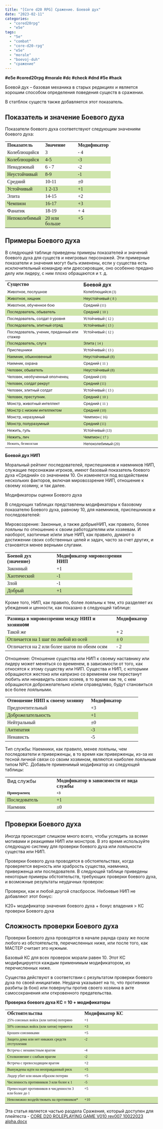 ```yaml
---
title: "[Core d20 RPG] Сражение. Боевой дух"
date: "2023-02-11"
categories: 
  - "cored20rpg"
  - "e5e"
tags: 
  - "5e"
  - "combat"
  - "core-d20-rpg"
  - "e5e"
  - "morale"
  - "boevoj-duh"
  - "сражение"
---
```


**#e5e #cored20rpg #morale #dc #check #dnd #5e #hack**

Боевой дух – базовая механика в старых редакциях и является хорошим способом определения поведения существ в сражении.

В статблок существ также добавляется этот показатель.

## Показатель и значение Боевого духа

Показатели боевого духа соответствуют следующим значениям боевого духа:

<table style="border-collapse: collapse;" border="0"><colgroup><col style="width: 119px;"> <col style="width: 108px;"> <col style="width: 108px;"></colgroup><tbody valign="top"><tr><td style="padding-left: 7px; padding-right: 7px;"><span style="font-family: Scaly Sans Caps;"><strong>Показатель</strong></span></td><td style="padding-left: 7px; padding-right: 7px;"><span style="font-family: Scaly Sans Caps;"><strong>Значение</strong></span></td><td style="padding-left: 7px; padding-right: 7px;"><span style="font-family: Scaly Sans Caps;"><strong>Модификатор</strong></span></td></tr><tr><td style="padding-left: 7px; padding-right: 7px;"><span style="font-family: Scaly Sans;">Колеблющийся</span></td><td style="padding-left: 7px; padding-right: 7px;"><span style="font-family: Scaly Sans;">3</span></td><td style="padding-left: 7px; padding-right: 7px;"><span style="font-family: Scaly Sans;">- 4</span></td></tr><tr style="background: #cee4aa;"><td style="padding-left: 7px; padding-right: 7px;"><span style="font-family: Scaly Sans;">Колеблющийся</span></td><td style="padding-left: 7px; padding-right: 7px;"><span style="font-family: Scaly Sans;">4-5</span></td><td style="padding-left: 7px; padding-right: 7px;"><span style="font-family: Scaly Sans;">-3</span></td></tr><tr><td style="padding-left: 7px; padding-right: 7px;"><span style="font-family: Scaly Sans;">Ненадежный</span></td><td style="padding-left: 7px; padding-right: 7px;"><span style="font-family: Scaly Sans;">6 - 7</span></td><td style="padding-left: 7px; padding-right: 7px;"><span style="font-family: Scaly Sans;">-2</span></td></tr><tr style="background: #cee4aa;"><td style="padding-left: 7px; padding-right: 7px;"><span style="font-family: Scaly Sans;">Неустойчивый</span></td><td style="padding-left: 7px; padding-right: 7px;"><span style="font-family: Scaly Sans;">8-9</span></td><td style="padding-left: 7px; padding-right: 7px;"><span style="font-family: Scaly Sans;">-1</span></td></tr><tr><td style="padding-left: 7px; padding-right: 7px;"><span style="font-family: Scaly Sans;">Средний</span></td><td style="padding-left: 7px; padding-right: 7px;"><span style="font-family: Scaly Sans;">10-11</span></td><td style="padding-left: 7px; padding-right: 7px;"><span style="font-family: Scaly Sans;">±0</span></td></tr><tr style="background: #cee4aa;"><td style="padding-left: 7px; padding-right: 7px;"><span style="font-family: Scaly Sans;">Устойчивый</span></td><td style="padding-left: 7px; padding-right: 7px;"><span style="font-family: Scaly Sans;">1 2-13</span></td><td style="padding-left: 7px; padding-right: 7px;"><span style="font-family: Scaly Sans;">+1</span></td></tr><tr><td style="padding-left: 7px; padding-right: 7px;"><span style="font-family: Scaly Sans;">Элита</span></td><td style="padding-left: 7px; padding-right: 7px;"><span style="font-family: Scaly Sans;">14-15</span></td><td style="padding-left: 7px; padding-right: 7px;"><span style="font-family: Scaly Sans;">+2</span></td></tr><tr style="background: #cee4aa;"><td style="padding-left: 7px; padding-right: 7px;"><span style="font-family: Scaly Sans;">Чемпион</span></td><td style="padding-left: 7px; padding-right: 7px;"><span style="font-family: Scaly Sans;">16-17</span></td><td style="padding-left: 7px; padding-right: 7px;"><span style="font-family: Scaly Sans;">+3</span></td></tr><tr><td style="padding-left: 7px; padding-right: 7px;"><span style="font-family: Scaly Sans;">Фанатик</span></td><td style="padding-left: 7px; padding-right: 7px;"><span style="font-family: Scaly Sans;">18-19</span></td><td style="padding-left: 7px; padding-right: 7px;"><span style="font-family: Scaly Sans;">+ 4</span></td></tr><tr style="background: #cee4aa;"><td style="padding-left: 7px; padding-right: 7px;"><span style="font-family: Scaly Sans;">Непоколебимый</span></td><td style="padding-left: 7px; padding-right: 7px;"><span style="font-family: Scaly Sans;">20 или больше</span></td><td style="padding-left: 7px; padding-right: 7px;"><span style="font-family: Scaly Sans;">+5</span></td></tr></tbody></table>

## Примеры Боевого духа

В следующей таблице приведены примеры показателей и значений боевого духа для существ и неигровых персонажей. Эти примерные показатели и значения могут быть изменены, если у существа есть исключительный командир или дрессировщик, оно особенно предано делу или лидеру, с ним плохо обращаются и т. д.

<table style="border-collapse: collapse;" border="0"><colgroup><col style="width: 323px;"> <col style="width: 323px;"></colgroup><tbody valign="top"><tr><td style="padding-left: 7px; padding-right: 7px;"><span style="font-family: Scaly Sans Caps;"><strong>Существо</strong></span></td><td style="padding-left: 7px; padding-right: 7px;"><strong>Боевой<span style="font-family: Scaly Sans Caps;"> </span>дух</strong></td></tr><tr><td style="padding-left: 7px; padding-right: 7px;"><span style="font-size: 9pt;">Животное<span style="font-family: Scaly Sans;">, </span>послушное</span></td><td style="padding-left: 7px; padding-right: 7px;"><span style="font-size: 9pt;">Колеблющийся<span style="font-family: Scaly Sans;"> (3)</span></span></td></tr><tr style="background: #cee4aa;"><td style="padding-left: 7px; padding-right: 7px;"><span style="font-size: 9pt;">Животное<span style="font-family: Scaly Sans;">, </span>хищник</span></td><td style="padding-left: 7px; padding-right: 7px;"><span style="font-size: 9pt;">Неустойчивый<span style="font-family: Scaly Sans;"> ( 8 )</span></span></td></tr><tr><td style="padding-left: 7px; padding-right: 7px;"><span style="font-size: 9pt;">Животное<span style="font-family: Scaly Sans;">, </span>обученное<span style="font-family: Scaly Sans;"> </span>бою</span></td><td style="padding-left: 7px; padding-right: 7px;"><span style="font-size: 9pt;">Средний<span style="font-family: Scaly Sans;"> (11)</span></span></td></tr><tr style="background: #cee4aa;"><td style="padding-left: 7px; padding-right: 7px;"><span style="font-size: 9pt;">Последователь<span style="font-family: Scaly Sans;">, </span>обыватель</span></td><td style="padding-left: 7px; padding-right: 7px;"><span style="font-size: 9pt;">Средний<span style="font-family: Scaly Sans;"> ( 10 )</span></span></td></tr><tr><td style="padding-left: 7px; padding-right: 7px;"><span style="font-size: 9pt;">Последователь<span style="font-family: Scaly Sans;">, </span>солдат<span style="font-family: Scaly Sans;"> 0 </span>уровня</span></td><td style="padding-left: 7px; padding-right: 7px;"><span style="font-size: 9pt;">Устойчивый<span style="font-family: Scaly Sans;"> ( 12 )</span></span></td></tr><tr style="background: #cee4aa;"><td style="padding-left: 7px; padding-right: 7px;"><span style="font-size: 9pt;">Последователь<span style="font-family: Scaly Sans;">, </span>элитный<span style="font-family: Scaly Sans;"> </span>отряд</span></td><td style="padding-left: 7px; padding-right: 7px;"><span style="font-size: 9pt;">Устойчивый<span style="font-family: Scaly Sans;"> ( 13 )</span></span></td></tr><tr><td style="padding-left: 7px; padding-right: 7px;"><span style="font-size: 9pt;">Последователь<span style="font-family: Scaly Sans;">, </span>ученик<span style="font-family: Scaly Sans;">, </span>преданный<span style="font-family: Scaly Sans;"> </span>или<span style="font-family: Scaly Sans;"> </span>стажер</span></td><td style="padding-left: 7px; padding-right: 7px;"><span style="font-size: 9pt;">Устойчивый<span style="font-family: Scaly Sans;"> ( 12 )</span></span></td></tr><tr style="background: #cee4aa;"><td style="padding-left: 7px; padding-right: 7px;"><span style="font-size: 9pt;">Последователь<span style="font-family: Scaly Sans;">, </span>слуга</span></td><td style="padding-left: 7px; padding-right: 7px;"><span style="font-size: 9pt;">Элита<span style="font-family: Scaly Sans;"> ( 14 )</span></span></td></tr><tr><td style="padding-left: 7px; padding-right: 7px;"><span style="font-size: 9pt;">Приспешники</span></td><td style="padding-left: 7px; padding-right: 7px;"><span style="font-size: 9pt;">Устойчивый<span style="font-family: Scaly Sans;"> ( 13 )</span></span></td></tr><tr style="background: #cee4aa;"><td style="padding-left: 7px; padding-right: 7px;"><span style="font-size: 9pt;">Наемник<span style="font-family: Scaly Sans;">, </span>обыкновенный</span></td><td style="padding-left: 7px; padding-right: 7px;"><span style="font-size: 9pt;">Неустойчивый<span style="font-family: Scaly Sans;"> (8)</span></span></td></tr><tr><td style="padding-left: 7px; padding-right: 7px;"><span style="font-size: 9pt;">Наемник<span style="font-family: Scaly Sans;">, </span>охрана</span></td><td style="padding-left: 7px; padding-right: 7px;"><span style="font-size: 9pt;">Средний<span style="font-family: Scaly Sans;"> ( 11 )</span></span></td></tr><tr style="background: #cee4aa;"><td style="padding-left: 7px; padding-right: 7px;"><span style="font-size: 9pt;">Человек<span style="font-family: Scaly Sans;">, </span>обыватель</span></td><td style="padding-left: 7px; padding-right: 7px;"><span style="font-size: 9pt;">Неустойчивый<span style="font-family: Scaly Sans;"> (8)</span></span></td></tr><tr><td style="padding-left: 7px; padding-right: 7px;"><span style="font-size: 9pt;">Человек<span style="font-family: Scaly Sans;">, </span>необученный<span style="font-family: Scaly Sans;"> </span>ополченец</span></td><td style="padding-left: 7px; padding-right: 7px;"><span style="font-size: 9pt;">Средний<span style="font-family: Scaly Sans;"> (10)</span></span></td></tr><tr style="background: #cee4aa;"><td style="padding-left: 7px; padding-right: 7px;"><span style="font-size: 9pt;">Человек<span style="font-family: Scaly Sans;">, </span>солдат<span style="font-family: Scaly Sans;"> </span>рекрут</span></td><td style="padding-left: 7px; padding-right: 7px;"><span style="font-size: 9pt;">Средний<span style="font-family: Scaly Sans;"> (11)</span></span></td></tr><tr><td style="padding-left: 7px; padding-right: 7px;"><span style="font-size: 9pt;">Человек<span style="font-family: Scaly Sans;">, </span>элитный<span style="font-family: Scaly Sans;"> </span>солдат</span></td><td style="padding-left: 7px; padding-right: 7px;"><span style="font-size: 9pt;">Устойчивый<span style="font-family: Scaly Sans;"> ( 13 )</span></span></td></tr><tr style="background: #cee4aa;"><td style="padding-left: 7px; padding-right: 7px;"><span style="font-size: 9pt;">Человек<span style="font-family: Scaly Sans;">, </span>преступник<span style="font-family: Scaly Sans;">.</span></span></td><td style="padding-left: 7px; padding-right: 7px;"><span style="font-size: 9pt;">Средний<span style="font-family: Scaly Sans;"> ( 10 )</span></span></td></tr><tr><td style="padding-left: 7px; padding-right: 7px;"><span style="font-size: 9pt;">Монстр<span style="font-family: Scaly Sans;">, </span>животный<span style="font-family: Scaly Sans;"> </span>интеллект</span></td><td style="padding-left: 7px; padding-right: 7px;"><span style="font-size: 9pt;">Средний<span style="font-family: Scaly Sans;"> ( 11 )</span></span></td></tr><tr style="background: #cee4aa;"><td style="padding-left: 7px; padding-right: 7px;"><span style="font-size: 9pt;">Монстр<span style="font-family: Scaly Sans;"> </span>с<span style="font-family: Scaly Sans;"> </span>низким<span style="font-family: Scaly Sans;"> </span>интеллектом</span></td><td style="padding-left: 7px; padding-right: 7px;"><span style="font-size: 9pt;">Средний<span style="font-family: Scaly Sans;"> (10)</span></span></td></tr><tr><td style="padding-left: 7px; padding-right: 7px;"><span style="font-size: 9pt;">Монстр<span style="font-family: Scaly Sans;">, </span>неразумный</span></td><td style="padding-left: 7px; padding-right: 7px;"><span style="font-size: 9pt;">Чемпион<span style="font-family: Scaly Sans;"> ( 16)</span></span></td></tr><tr style="background: #cee4aa;"><td style="padding-left: 7px; padding-right: 7px;"><span style="font-size: 9pt;">Монстр<span style="font-family: Scaly Sans;">, </span>полуразумный</span></td><td style="padding-left: 7px; padding-right: 7px;"><span style="font-size: 9pt;">Средний<span style="font-family: Scaly Sans;"> (11)</span></span></td></tr><tr><td style="padding-left: 7px; padding-right: 7px;"><span style="font-size: 9pt;">Нежить<span style="font-family: Scaly Sans;">, </span>гуль</span></td><td style="padding-left: 7px; padding-right: 7px;"><span style="font-size: 9pt;">Устойчивый<span style="font-family: Scaly Sans;"> (13)</span></span></td></tr><tr style="background: #cee4aa;"><td style="padding-left: 7px; padding-right: 7px;"><span style="font-size: 9pt;">Нежить<span style="font-family: Scaly Sans;">, </span>лич</span></td><td style="padding-left: 7px; padding-right: 7px;"><span style="font-size: 9pt;">Чемпион<span style="font-family: Scaly Sans;"> ( 17 )</span></span></td></tr><tr><td style="padding-left: 7px; padding-right: 7px;"><span style="font-family: Scaly Sans; font-size: 9pt;">Нежить, безмозглая</span></td><td style="padding-left: 7px; padding-right: 7px;"><span style="font-size: 9pt;">Непоколебимый<span style="font-family: Scaly Sans;"> (20)</span></span></td></tr></tbody></table>

**Боевой дух НИП**

Моральный рейтинг последователей, приспешников и наемников НИП, служащие персонажам игроков, имеют базовый показатель боевого духа «Средний» со значением 10. Он изменяется под воздействием нескольких факторов, включая мировоззрение НИП, отношение к своему хозяину, и так далее.

Модификаторы оценки Боевого духа

В следующих таблицах представлены модификаторы к базовому показателю Боевого духа, равному 10, для наемников, приспешников и последователей:

Мировоззрение: Законные, а также добрыеНИП, как правило, более лояльны по отношению к своим работодателям или хозяевам. И наоборот, хаотичные и/или злые НИП, как правило, думают о достижении своих собственных целей и задач, часто за счет других, и становятся менее верными слугами.

<table style="border-collapse: collapse;" border="0"><colgroup><col style="width: 163px;"> <col style="width: 257px;"></colgroup><tbody valign="top"><tr><td style="padding-left: 7px; padding-right: 7px;"><span style="font-family: Scaly Sans Caps;"><strong>Боевой дух (значение)</strong></span></td><td style="padding-left: 7px; padding-right: 7px;"><span style="font-family: Scaly Sans Caps;"><strong>Модификатор мировоззрения НИП</strong></span></td></tr><tr><td style="padding-left: 7px; padding-right: 7px;"><span style="font-family: Scaly Sans;">Законный</span></td><td style="padding-left: 7px; padding-right: 7px;"><span style="font-family: Scaly Sans;">+1</span></td></tr><tr style="background: #cee4aa;"><td style="padding-left: 7px; padding-right: 7px;"><span style="font-family: Scaly Sans;">Хаотический</span></td><td style="padding-left: 7px; padding-right: 7px;"><span style="font-family: Scaly Sans;">-1</span></td></tr><tr><td style="padding-left: 7px; padding-right: 7px;"><span style="font-family: Scaly Sans;">Злой</span></td><td style="padding-left: 7px; padding-right: 7px;"><span style="font-family: Scaly Sans;">-1</span></td></tr><tr style="background: #cee4aa;"><td style="padding-left: 7px; padding-right: 7px;"><span style="font-family: Scaly Sans;">Добрый</span></td><td style="padding-left: 7px; padding-right: 7px;"><span style="font-family: Scaly Sans;">+1</span></td></tr></tbody></table>

Кроме того, НИП, как правило, более лояльны к тем, кто разделяет их убеждения и ценности, как показано в следующей таблице:

<table style="border-collapse: collapse;" border="0"><colgroup><col style="width: 360px;"> <col style="width: 106px;"></colgroup><tbody valign="top"><tr><td style="padding-left: 7px; padding-right: 7px;"><strong><span style="font-family: Scaly Sans Caps;">Разница в мировоззрении между НИП и хозяин</span>ом</strong></td><td style="padding-left: 7px; padding-right: 7px;"><span style="font-family: Scaly Sans Caps;"><strong>Модификатор</strong></span></td></tr><tr><td style="padding-left: 7px; padding-right: 7px;"><span style="font-family: Scaly Sans;">Такой же</span></td><td style="padding-left: 7px; padding-right: 7px;"><span style="font-family: Scaly Sans;">+ 2</span></td></tr><tr style="background: #cee4aa;"><td style="padding-left: 7px; padding-right: 7px;"><span style="font-family: Scaly Sans;">Отличается на 1 шаг по любой из осей</span></td><td style="padding-left: 7px; padding-right: 7px;"><span style="font-family: Scaly Sans;">± 0</span></td></tr><tr><td style="padding-left: 7px; padding-right: 7px;"><span style="font-family: Scaly Sans;">Отличается на 2 или более шагов по обеим осям</span></td><td style="padding-left: 7px; padding-right: 7px;"><span style="font-family: Scaly Sans;">- 2</span></td></tr></tbody></table>

Отношение: Отношение существа или НИП к своему наставнику или лидеру может меняться со временем, в зависимости от того, как относятся к этому существу или НИП. Существа и НИП, с которыми обращаются жестоко или капризно со временем они перестанут любить или ненавидеть своих хозяев, в то время как те, с кем обращаются доброжелательно и/или справедливо, будут становиться все более лояльными.

<table style="border-collapse: collapse;" border="0"><colgroup><col style="width: 276px;"> <col style="width: 163px;"></colgroup><tbody valign="top"><tr><td style="padding-left: 7px; padding-right: 7px;"><span style="font-family: Scaly Sans Caps;"><strong>Отношение НИП к своему хозяину</strong></span></td><td style="padding-left: 7px; padding-right: 7px;"><span style="font-family: Scaly Sans Caps;"><strong>Модификатор</strong></span></td></tr><tr><td style="padding-left: 7px; padding-right: 7px;"><span style="font-family: Scaly Sans;">Предпочтительный</span></td><td style="padding-left: 7px; padding-right: 7px;"><span style="font-family: Scaly Sans;">+3</span></td></tr><tr style="background: #cee4aa;"><td style="padding-left: 7px; padding-right: 7px;"><span style="font-family: Scaly Sans;">Доброжелательность</span></td><td style="padding-left: 7px; padding-right: 7px;"><span style="font-family: Scaly Sans;">+1</span></td></tr><tr><td style="padding-left: 7px; padding-right: 7px;"><span style="font-family: Scaly Sans;">Нейтральный</span></td><td style="padding-left: 7px; padding-right: 7px;"><span style="font-family: Scaly Sans;">±0</span></td></tr><tr style="background: #cee4aa;"><td style="padding-left: 7px; padding-right: 7px;"><span style="font-family: Scaly Sans;">Антипатия</span></td><td style="padding-left: 7px; padding-right: 7px;"><span style="font-family: Scaly Sans;">-3</span></td></tr><tr><td style="padding-left: 7px; padding-right: 7px;"><span style="font-family: Scaly Sans;">Ненависть</span></td><td style="padding-left: 7px; padding-right: 7px;"><span style="font-family: Scaly Sans;">-5</span></td></tr></tbody></table>

Тип службы: Наемники, как правило, менее лояльны, чем последователи и приверженцы, в то время как приверженцы, из-за их тесной личной связи со своим хозяином, являются наиболее лояльным типом NPC. Добавьте применимый модификатор из следующей таблицы:

<table style="border-collapse: collapse;" border="0"><colgroup><col style="width: 163px;"> <col style="width: 329px;"></colgroup><tbody valign="top"><tr><td style="padding-left: 7px; padding-right: 7px;">Вид службы</td><td style="padding-left: 7px; padding-right: 7px;"><span style="font-family: Scaly Sans Caps;"><strong>Модификатор в зависимости от вида службы</strong></span></td></tr><tr><td style="padding-left: 7px; padding-right: 7px;"><span style="font-family: Scaly Sans; font-size: 9pt;"><strong>Приверженец</strong></span></td><td style="padding-left: 7px; padding-right: 7px;"><span style="font-family: Scaly Sans; font-size: 9pt;"><strong>+3</strong></span></td></tr><tr style="background: #cee4aa;"><td style="padding-left: 7px; padding-right: 7px;"><span style="font-family: Scaly Sans;">Последователь</span></td><td style="padding-left: 7px; padding-right: 7px;"><span style="font-family: Scaly Sans;">+1</span></td></tr><tr><td style="padding-left: 7px; padding-right: 7px;"><span style="font-family: Scaly Sans;">Наемник</span></td><td style="padding-left: 7px; padding-right: 7px;"><span style="font-family: Scaly Sans;">±0</span></td></tr></tbody></table>

## Проверки Боевого духа

Иногда происходит слишком много всего, чтобы уследить за всеми мотивами и реакциями НИП или монстров. В это время используйте следующую систему для проверки боевого духа или лояльности существа или НИП.

Проверки боевого духа проводятся в обстоятельствах, когда проверяется верность или храбрость существа, наемника, приверженца или последователя. В следующей таблице приведены некоторые примеры обстоятельств, требующих проверки боевого духа, и возможные результаты неудачных проверок:

Проверки, как и любой другой спасбросок. Небоевые НИП не добавляют этот бонус:

К20+ модификатор значения боевого духа + бонус владения > КС проверки Боевого духа

## Сложность проверки Боевого духа

Проверки Боевого духа проводятся в начале раунда сразу же после любого из обстоятельств, перечисленных ниже, или после того, как МАСТЕР считает это нужным.

Базовый КС для всех проверок морали равен 10. Этот КС модифицируется каждым применимым модификатором, из перечисленных ниже.

Существа действуют в соответствии с результатом проверки боевого духа по своей инициативе. Неудача указывает на то, что противники разбиты (в бою) или повернуты против своего хозяина в акте самосохранения или откровенного предательства.

**Проверка боевого духа КC = 10 + модификаторы**

<table style="border-collapse: collapse;" border="0"><colgroup><col style="width: 323px;"> <col style="width: 323px;"></colgroup><tbody valign="top"><tr><td style="padding-left: 7px; padding-right: 7px;"><span style="font-family: Scaly Sans Caps;"><strong>Обстоятельства</strong></span></td><td style="padding-left: 7px; padding-right: 7px;"><span style="font-family: Scaly Sans Caps;"><strong>Модификатор КС</strong></span></td></tr><tr><td style="padding-left: 7px; padding-right: 7px;"><span style="font-family: Scaly Sans; font-size: 9pt;">25% союзных войск (или хитов) потеряно</span></td><td style="padding-left: 7px; padding-right: 7px;"><span style="font-family: Scaly Sans; font-size: 9pt;">+1</span></td></tr><tr style="background: #cee4aa;"><td style="padding-left: 7px; padding-right: 7px;"><span style="font-family: Scaly Sans; font-size: 9pt;">50% союзных войск (или хитов) теряются</span></td><td style="padding-left: 7px; padding-right: 7px;"><span style="font-family: Scaly Sans; font-size: 9pt;">+3</span></td></tr><tr><td style="padding-left: 7px; padding-right: 7px;"><span style="font-family: Scaly Sans; font-size: 9pt;">Брошен союзниками</span></td><td style="padding-left: 7px; padding-right: 7px;"><span style="font-family: Scaly Sans; font-size: 9pt;">+5</span></td></tr><tr style="background: #cee4aa;"><td style="padding-left: 7px; padding-right: 7px;"><span style="font-family: Scaly Sans; font-size: 9pt;">Защита дома или нет никаких средств отступления</span></td><td style="padding-left: 7px; padding-right: 7px;"><span style="font-family: Scaly Sans; font-size: 9pt;">-2</span></td></tr><tr><td style="padding-left: 7px; padding-right: 7px;"><span style="font-family: Scaly Sans; font-size: 9pt;">Встреча с ненавистным врагом</span></td><td style="padding-left: 7px; padding-right: 7px;"><span style="font-family: Scaly Sans; font-size: 9pt;">-4</span></td></tr><tr style="background: #cee4aa;"><td style="padding-left: 7px; padding-right: 7px;"><span style="font-family: Scaly Sans; font-size: 9pt;">Столкновение с слабым врагом</span></td><td style="padding-left: 7px; padding-right: 7px;"><span style="font-family: Scaly Sans; font-size: 9pt;">-2</span></td></tr><tr><td style="padding-left: 7px; padding-right: 7px;"><span style="font-family: Scaly Sans; font-size: 9pt;">Встреча с превосходящим врагом</span></td><td style="padding-left: 7px; padding-right: 7px;"><span style="font-family: Scaly Sans; font-size: 9pt;">+2</span></td></tr><tr style="background: #cee4aa;"><td style="padding-left: 7px; padding-right: 7px;"><span style="font-family: Scaly Sans; font-size: 9pt;">Вынуждены идти на неоправданный риск</span></td><td style="padding-left: 7px; padding-right: 7px;"><span style="font-family: Scaly Sans; font-size: 9pt;">+5</span></td></tr><tr><td style="padding-left: 7px; padding-right: 7px;"><span style="font-family: Scaly Sans; font-size: 9pt;">Лидер убит или иным образом потерян</span></td><td style="padding-left: 7px; padding-right: 7px;"><span style="font-family: Scaly Sans; font-size: 9pt;">+5</span></td></tr><tr style="background: #cee4aa;"><td style="padding-left: 7px; padding-right: 7px;"><span style="font-family: Scaly Sans; font-size: 9pt;">Численность противников 3 или более к 1</span></td><td style="padding-left: 7px; padding-right: 7px;"><span style="font-family: Scaly Sans; font-size: 9pt;">-5</span></td></tr><tr><td style="padding-left: 7px; padding-right: 7px;"><span style="font-family: Scaly Sans; font-size: 9pt;">Превосходят противников в чисденности 3 или более до 1</span></td><td style="padding-left: 7px; padding-right: 7px;"><span style="font-family: Scaly Sans; font-size: 9pt;">+5</span></td></tr><tr style="background: #cee4aa;"><td style="padding-left: 7px; padding-right: 7px;"><span style="font-family: Scaly Sans; font-size: 9pt;">Невозможно воздействовать на противников*</span></td><td style="padding-left: 7px; padding-right: 7px;"><span style="font-family: Scaly Sans; font-size: 9pt;">+10</span></td></tr></tbody></table>

Эта статья является частью раздела Сражения, который доступен для плейтеста - [CORE D20 ROLEPLAYING GAME V010 rev007 10022023 alpha.docx](https://1drv.ms/w/s!Atcrhwwo1lBA2PEBCh8cAFe8b9SVFQ?e=FoND8Y)
